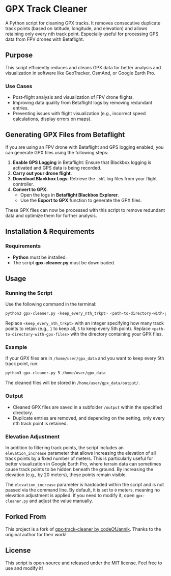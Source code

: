 # GPX Track Cleaner

A Python script for cleaning GPX tracks. It removes consecutive duplicate track points (based on latitude, longitude, and elevation) and allows retaining only every nth track point. Especially useful for processing GPS data from FPV drones with Betaflight.

## Purpose
This script efficiently reduces and cleans GPX data for better analysis and visualization in software like GeoTracker, OsmAnd, or Google Earth Pro.

### Use Cases
- Post-flight analysis and visualization of FPV drone flights.
- Improving data quality from Betaflight logs by removing redundant entries.
- Preventing issues with flight visualization (e.g., incorrect speed calculations, display errors on maps).

## Generating GPX Files from Betaflight

If you are using an FPV drone with Betaflight and GPS logging enabled, you can generate GPX files using the following steps:

1. **Enable GPS Logging** in Betaflight: Ensure that Blackbox logging is activated and GPS data is being recorded.
2. **Carry out your drone flight**.
3. **Download Blackbox Logs**: Retrieve the `.bbl` log files from your flight controller.
4. **Convert to GPX**:
   - Open the logs in **Betaflight Blackbox Explorer**.
   - Use the **Export to GPX** function to generate the GPX files.

These GPX files can now be processed with this script to remove redundant data and optimize them for further analysis.

## Installation & Requirements
### Requirements
- **Python** must be installed.
- The script **gpx-cleaner.py** must be downloaded.

## Usage
### Running the Script
Use the following command in the terminal:
```sh
python3 gpx-cleaner.py <keep_every_nth_trkpt> <path-to-directory-with-gpx-files>
```
Replace `<keep_every_nth_trkpt>` with an integer specifying how many track points to retain (e.g., `1` to keep all, `5` to keep every 5th point). Replace `<path-to-directory-with-gpx-files>` with the directory containing your GPX files.

### Example
If your GPX files are in `/home/user/gpx_data` and you want to keep every 5th track point, run:
```sh
python3 gpx-cleaner.py 5 /home/user/gpx_data
```
The cleaned files will be stored in `/home/user/gpx_data/output/`.

### Output
- Cleaned GPX files are saved in a subfolder `/output` within the specified directory.
- Duplicate entries are removed, and depending on the setting, only every nth track point is retained.

### Elevation Adjustment
In addition to filtering track points, the script includes an `elevation_increase` parameter that allows increasing the elevation of all track points by a fixed number of meters. This is particularly useful for better visualization in Google Earth Pro, where terrain data can sometimes cause track points to be hidden beneath the ground. By increasing the elevation (e.g., by 20 meters), these points remain visible.

The `elevation_increase` parameter is hardcoded within the script and is not passed via the command line. By default, it is set to `0` meters, meaning no elevation adjustment is applied. If you need to modify it, open `gpx-cleaner.py` and adjust the value manually.

## Forked From

This project is a fork of [gpx-track-cleaner by codeOfJannik](https://github.com/codeOfJannik/gpx-track-cleaner). Thanks to the original author for their work!

## License
This script is open-source and released under the MIT license. Feel free to use and modify it!